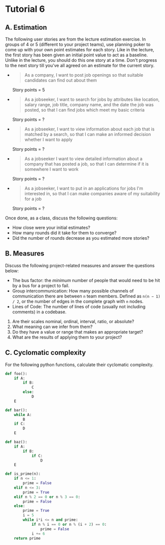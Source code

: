 # Tutorial 6

## A. Estimation

The following user stories are from the lecture estimation exercise. In groups of 4 or 5 (different to your project teams), use planning poker to come up with your own point estimates for each story. Like in the lecture, the first story has been given an initial point value to act as a baseline. Unlike in the lecture, you should do this one story at a time. Don't progress to the next story till you've all agreed on an estimate for the current story.

* > As a company, I want to post job openings so that suitable candidates can find out about them

    Story points = 5

* > As a jobseeker, I want to search for jobs by attributes like location, salary range, job title, company name, and the date the job was posted, so that I can find jobs which meet my basic criteria

    Story points = ?

* > As a jobseeker, I want to view information about each job that is matched by a search, so that I can make an informed decision whether I want to apply

    Story points = ?

* > As a jobseeker I want to view detailed information about a company that has posted a job, so that I can determine if it is somewhere I want to work

    Story points = ?

* > As a jobseeker, I want to put in an applications for jobs I'm interested in, so that I can make companies aware of my suitability for a job

    Story points = ?

Once done, as a class, discuss the following questions:

* How close were your initial estimates?
* How many rounds did it take for them to converge?
* Did the number of rounds decrease as you estimated more stories?

## B. Measures

Discuss the following project-related measures and answer the questions below:

* The bus factor: the *minimum* number of people that would need to be hit by a bus for a project to fail.
* Group intercommunication: How many possible channels of communication there are between `n` team members. Defined as `n(n − 1) / 2`, or the number of edges in the complete graph with `n` nodes.
* Lines of Code: The number of lines of code (usually not including comments) in a codebase.

1. Are their scales nominal, ordinal, interval, ratio, or absolute?
2. What meaning can we infer from them?
3. Do they have a value or range that makes an appropriate target?
4. What are the results of applying them to your project?

## C. Cyclomatic complexity

For the following python functions, calculate their cyclomatic complexity.

```python
def foo():
    if A:
        if B:
            C
        else:
            D
    E
```

```python
def bar():
    while A:
        B
    if C:
        D
    E
```

```python
def baz():
    if A:
        if B:
            if C:
                D
    E
```

```python
def is_prime(n):
    if n <= 1:
        prime = False
    elif n <= 3:
        prime = True
    elif n % 2 == 0 or n % 3 == 0:
        prime = False
    else:
        prime = True
        i = 5
        while i*i <= n and prime:
            if n % i == 0 or n % (i + 2) == 0:
                prime = False
            i += 6
    return prime
```
